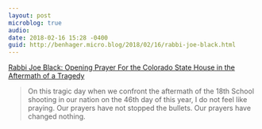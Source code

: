```yaml
---
layout: post
microblog: true
audio: 
date: 2018-02-16 15:28 -0400
guid: http://benhager.micro.blog/2018/02/16/rabbi-joe-black.html
---
```

[Rabbi Joe Black: Opening Prayer For the Colorado State House in the Aftermath of a Tragedy](https://rabbijoeblack.blogspot.com/2018/02/opening-prayer-for-colorado-state-house.html)

> On this tragic day when we confront the aftermath of the 18th School shooting in our nation on the 46th day of this year, I do not feel like praying.
> Our prayers have not stopped the bullets.
> Our prayers have changed nothing.
